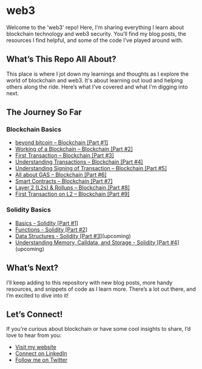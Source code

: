 # web3

Welcome to the 'web3' repo! Here, I'm sharing everything I learn about blockchain technology and web3 security. You’ll find my blog posts, the resources I find helpful, and some of the code I've played around with.

## What’s This Repo All About?

This place is where I jot down my learnings and thoughts as I explore the world of blockchain and web3. It's about learning out loud and helping others along the ride. Here’s what I've covered and what I'm digging into next.

## The Journey So Far

### Blockchain Basics
- [beyond bitcoin – Blockchain [Part #1]](https://pwnmachine.me/2024/07/24/beyond-bitcoin-blockchain-part-1/)
- [Working of a Blockchain – Blockchain [Part #2]](https://pwnmachine.me/2024/07/31/working-of-a-blockchain-blockchain-part-2/)
- [First Transaction – Blockchain [Part #3]](https://pwnmachine.me/2024/08/07/first-transaction-blockchain-part-3/)
- [Understanding Transactions – Blockchain [Part #4]](https://pwnmachine.me/2024/08/14/understanding-transactions-blockchain-part-4/)
- [Understanding Signing of Transaction – Blockchain [Part #5]](https://pwnmachine.me/2024/08/21/understanding-signing-of-transaction-blockchain-part-5/)
- [All about GAS – Blockchain [Part #6]](https://pwnmachine.me/2024/08/28/all-about-gas-blockchain-part-6/)
- [Smart Contracts – Blockchain [Part #7]](https://pwnmachine.me/2024/09/04/smart-contracts-blockchain-part-2/)
- [Layer 2 (L2s) & Rollups – Blockchain [Part #8]](https://pwnmachine.me/2024/09/11/layer-2-l2s-rollups-blockchain-part-8/)
- [First Transaction on L2 – Blockchain [Part #9]](https://pwnmachine.me/2024/09/18/first-transaction-on-l2-blockchain-part-9/)

### Solidity Basics
- [Basics - Solidity [Part #1]](https://pwnmachine.me/2024/12/10/basics-solidity-part-1/↗)
- [Functions - Solidity [Part #2]](https://pwnmachine.me/2024/12/17/functions-solidity-part-2/↗)
- [Data Structures - Solidity [Part #3]](https://pwnmachine.me/2024/12/24/data-structures-solidity-part-3/)(upcoming)
- [Understanding Memory, Calldata, and Storage - Solidity [Part #4]](https://pwnmachine.me/2024/12/31/understanding-memory-calldata-and-storage-solidity-part-4/)(upcoming)

## What’s Next?

I’ll keep adding to this repository with new blog posts, more handy resources, and snippets of code as I learn more. There’s a lot out there, and I’m excited to dive into it!

## Let’s Connect!

If you're curious about blockchain or have some cool insights to share, I’d love to hear from you:
- [Visit my website](https://pwnmachine.me)
- [Connect on LinkedIn](https://linkedin.com/in/princechaddha/)
- [Follow me on Twitter](https://twitter.com/princechaddha/)

